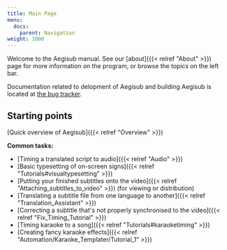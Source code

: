 ```yaml
---
title: Main Page
menu:
  docs:
    parent: Navigation
weight: 1000
---
```


Welcome to the Aegisub manual. See our [about]({{< relref "About" >}}) page for more
information on the program, or browse the topics on the left bar.

Documentation related to delopment of Aegisub and building Aegisub is located
at [the bug tracker](https://github.com/Aegisub/Aegisub/issues).

## Starting points

[Quick overview of Aegisub]({{< relref "Overview" >}})

**Common tasks:**

* [Timing a translated script to audio]({{< relref "Audio" >}})
* [Basic typesetting of on-screen signs]({{< relref "Tutorials#visualtypesetting" >}})
* [Putting your finished subtitles onto the video]({{< relref "Attaching_subtitles_to_video" >}}) (for viewing or distribution)
* [Translating a subtitle file from one language to another]({{< relref "Translation_Assistant" >}})
* [Correcting a subtitle that's not properly synchronised to the video]({{< relref "Fix_Timing_Tutorial" >}})
* [Timing karaoke to a song]({{< relref "Tutorials#karaoketiming" >}})
* [Creating fancy karaoke effects]({{< relref "Automation/Karaoke_Templater/Tutorial_1" >}})
